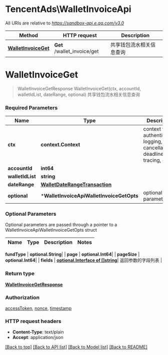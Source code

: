 # TencentAds\WalletInvoiceApi

All URIs are relative to *https://sandbox-api.e.qq.com/v3.0*

Method | HTTP request | Description
------------- | ------------- | -------------
[**WalletInvoiceGet**](WalletInvoiceApi.md#WalletInvoiceGet) | **Get** /wallet_invoice/get | 共享钱包流水相关信息查询


# **WalletInvoiceGet**
> WalletInvoiceGetResponse WalletInvoiceGet(ctx, accountId, walletIdList, dateRange, optional)
共享钱包流水相关信息查询

### Required Parameters

Name | Type | Description  | Notes
------------- | ------------- | ------------- | -------------
 **ctx** | **context.Context** | context for authentication, logging, cancellation, deadlines, tracing, etc.
  **accountId** | **int64**|  | 
  **walletIdList** | **string**|  | 
  **dateRange** | [**WalletDateRangeTransaction**](WalletDateRangeTransaction.md)|  | 
 **optional** | ***WalletInvoiceApiWalletInvoiceGetOpts** | optional parameters | nil if no parameters

### Optional Parameters
Optional parameters are passed through a pointer to a WalletInvoiceApiWalletInvoiceGetOpts struct

Name | Type | Description  | Notes
------------- | ------------- | ------------- | -------------



 **fundType** | **optional.String**|  | 
 **page** | **optional.Int64**|  | 
 **pageSize** | **optional.Int64**|  | 
 **fields** | [**optional.Interface of []string**](string.md)| 返回参数的字段列表 | 

### Return type

[**WalletInvoiceGetResponse**](WalletInvoiceGetResponse.md)

### Authorization

[accessToken](../README.md#accessToken), [nonce](../README.md#nonce), [timestamp](../README.md#timestamp)

### HTTP request headers

 - **Content-Type**: text/plain
 - **Accept**: application/json

[[Back to top]](#) [[Back to API list]](../README.md#documentation-for-api-endpoints) [[Back to Model list]](../README.md#documentation-for-models) [[Back to README]](../README.md)

